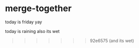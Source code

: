 # merge-together

today
is
friday
yay

today
is
raining
also
its
wet









>>>>>>> 92e6575 (and its wet)
